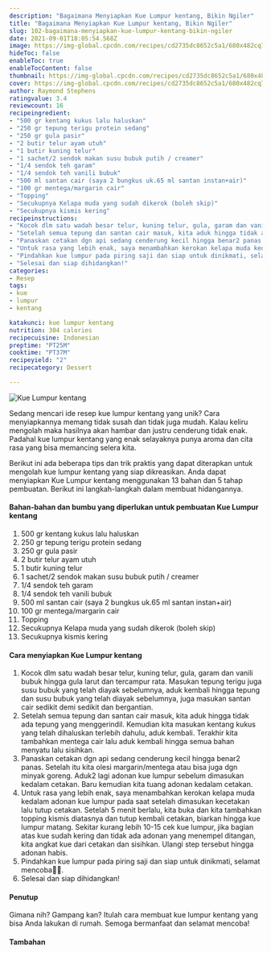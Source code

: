 ```yaml
---
description: "Bagaimana Menyiapkan Kue Lumpur kentang, Bikin Ngiler"
title: "Bagaimana Menyiapkan Kue Lumpur kentang, Bikin Ngiler"
slug: 102-bagaimana-menyiapkan-kue-lumpur-kentang-bikin-ngiler
date: 2021-09-01T18:05:54.568Z
image: https://img-global.cpcdn.com/recipes/cd2735dc8652c5a1/680x482cq70/kue-lumpur-kentang-foto-resep-utama.jpg
hideToc: false
enableToc: true
enableTocContent: false
thumbnail: https://img-global.cpcdn.com/recipes/cd2735dc8652c5a1/680x482cq70/kue-lumpur-kentang-foto-resep-utama.jpg
cover: https://img-global.cpcdn.com/recipes/cd2735dc8652c5a1/680x482cq70/kue-lumpur-kentang-foto-resep-utama.jpg
author: Raymond Stephens
ratingvalue: 3.4
reviewcount: 16
recipeingredient:
- "500 gr kentang kukus lalu haluskan"
- "250 gr tepung terigu protein sedang"
- "250 gr gula pasir"
- "2 butir telur ayam utuh"
- "1 butir kuning telur"
- "1 sachet/2 sendok makan susu bubuk putih / creamer"
- "1/4 sendok teh garam"
- "1/4 sendok teh vanili bubuk"
- "500 ml santan cair (saya 2 bungkus uk.65 ml santan instan+air)"
- "100 gr mentega/margarin cair"
- "Topping"
- "Secukupnya Kelapa muda yang sudah dikerok (boleh skip)"
- "Secukupnya kismis kering"
recipeinstructions:
- "Kocok dlm satu wadah besar telur, kuning telur, gula, garam dan vanili bubuk hingga gula larut dan tercampur rata. Masukan tepung terigu juga susu bubuk yang telah diayak sebelumnya, aduk kembali hingga tepung dan susu bubuk yang telah diayak sebelumnya, juga masukan santan cair sedikit demi sedikit dan bergantian."
- "Setelah semua tepung dan santan cair masuk, kita aduk hingga tidak ada tepung yang menggerindil. Kemudian kita masukan kentang kukus yang telah dihaluskan terlebih dahulu, aduk kembali. Terakhir kita tambahkan mentega cair lalu aduk kembali hingga semua bahan menyatu lalu sisihkan."
- "Panaskan cetakan dgn api sedang cenderung kecil hingga benar2 panas. Setelah itu kita olesi margarin/mentega atau bisa juga dgn minyak goreng. Aduk2 lagi adonan kue lumpur sebelum dimasukan kedalam cetakan. Baru kemudian kita tuang adonan kedalam cetakan."
- "Untuk rasa yang lebih enak, saya menambahkan kerokan kelapa muda kedalam adonan kue lumpur pada saat setelah dimasukan kecetakan lalu tutup cetakan. Setelah 5 menit berlalu, kita buka dan kita tambahkan topping kismis diatasnya dan tutup kembali cetakan, biarkan hingga kue lumpur matang. Sekitar kurang lebih 10-15 cek kue lumpur, jika bagian atas kue sudah kering dan tidak ada adonan yang menempel ditangan, kita angkat kue dari cetakan dan sisihkan. Ulangi step tersebut hingga adonan habis."
- "Pindahkan kue lumpur pada piring saji dan siap untuk dinikmati, selamat mencoba🙏🥰."
- "Selesai dan siap dihidangkan!"
categories:
- Resep
tags:
- kue
- lumpur
- kentang

katakunci: kue lumpur kentang 
nutrition: 304 calories
recipecuisine: Indonesian
preptime: "PT25M"
cooktime: "PT37M"
recipeyield: "2"
recipecategory: Dessert

---
```



![Kue Lumpur kentang](https://img-global.cpcdn.com/recipes/cd2735dc8652c5a1/680x482cq70/kue-lumpur-kentang-foto-resep-utama.jpg)

Sedang mencari ide resep kue lumpur kentang yang unik? Cara menyiapkannya memang tidak susah dan tidak juga mudah. Kalau keliru mengolah maka hasilnya akan hambar dan justru cenderung tidak enak. Padahal kue lumpur kentang yang enak selayaknya punya aroma dan cita rasa yang bisa memancing selera kita.




Berikut ini ada beberapa tips dan trik praktis yang dapat diterapkan untuk mengolah kue lumpur kentang yang siap dikreasikan. Anda dapat menyiapkan Kue Lumpur kentang menggunakan 13 bahan dan 5 tahap pembuatan. Berikut ini langkah-langkah dalam membuat hidangannya.

<!--inarticleads1-->

#### Bahan-bahan dan bumbu yang diperlukan untuk pembuatan Kue Lumpur kentang

1. 500 gr kentang kukus lalu haluskan
1. 250 gr tepung terigu protein sedang
1. 250 gr gula pasir
1. 2 butir telur ayam utuh
1. 1 butir kuning telur
1. 1 sachet/2 sendok makan susu bubuk putih / creamer
1. 1/4 sendok teh garam
1. 1/4 sendok teh vanili bubuk
1. 500 ml santan cair (saya 2 bungkus uk.65 ml santan instan+air)
1. 100 gr mentega/margarin cair
1. Topping
1. Secukupnya Kelapa muda yang sudah dikerok (boleh skip)
1. Secukupnya kismis kering

<!--inarticleads2-->

#### Cara menyiapkan Kue Lumpur kentang

1. Kocok dlm satu wadah besar telur, kuning telur, gula, garam dan vanili bubuk hingga gula larut dan tercampur rata. Masukan tepung terigu juga susu bubuk yang telah diayak sebelumnya, aduk kembali hingga tepung dan susu bubuk yang telah diayak sebelumnya, juga masukan santan cair sedikit demi sedikit dan bergantian.
1. Setelah semua tepung dan santan cair masuk, kita aduk hingga tidak ada tepung yang menggerindil. Kemudian kita masukan kentang kukus yang telah dihaluskan terlebih dahulu, aduk kembali. Terakhir kita tambahkan mentega cair lalu aduk kembali hingga semua bahan menyatu lalu sisihkan.
1. Panaskan cetakan dgn api sedang cenderung kecil hingga benar2 panas. Setelah itu kita olesi margarin/mentega atau bisa juga dgn minyak goreng. Aduk2 lagi adonan kue lumpur sebelum dimasukan kedalam cetakan. Baru kemudian kita tuang adonan kedalam cetakan.
1. Untuk rasa yang lebih enak, saya menambahkan kerokan kelapa muda kedalam adonan kue lumpur pada saat setelah dimasukan kecetakan lalu tutup cetakan. Setelah 5 menit berlalu, kita buka dan kita tambahkan topping kismis diatasnya dan tutup kembali cetakan, biarkan hingga kue lumpur matang. Sekitar kurang lebih 10-15 cek kue lumpur, jika bagian atas kue sudah kering dan tidak ada adonan yang menempel ditangan, kita angkat kue dari cetakan dan sisihkan. Ulangi step tersebut hingga adonan habis.
1. Pindahkan kue lumpur pada piring saji dan siap untuk dinikmati, selamat mencoba🙏🥰.
1. Selesai dan siap dihidangkan!

#### Penutup

Gimana nih? Gampang kan? Itulah cara membuat kue lumpur kentang yang bisa Anda lakukan di rumah. Semoga bermanfaat dan selamat mencoba!

#### Tambahan



